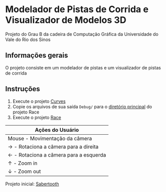 # Modelador de Pistas de Corrida e Visualizador de Modelos 3D 

Projeto do Grau B da cadeira de Computação Gráfica da Universidade do Vale do Rio dos Sinos

## Informações gerais

O projeto consiste em um modelador de pistas e um visualizador de pistas de corrida

## Instruções

1. Execute o projeto [Curves](https://github.com/augustoaccorsi/computacao-grafica-gb/tree/master/Curves)
2. Copie os arquivos de sua saída `Debug/` para o [diretório principal](https://github.com/augustoaccorsi/computacao-grafica-gb/tree/master/Race/Race) do projeto Race
3. Execute o projeto [Race](https://github.com/augustoaccorsi/computacao-grafica-gb/tree/master/Race)


|              Ações do Usuário              |
|--------------------------------------------|
| Mouse - Movimentação da câmera             |
| →     - Rotaciona a câmera para a direita  |
| ←     - Rotaciona a câmera para a esquerda |
| ↑     - Zoom in                            |
| ↓     - Zoom out                           |


Projeto inicial: [Sabertooth](https://github.com/RafaelFreita/Sabertooth)

